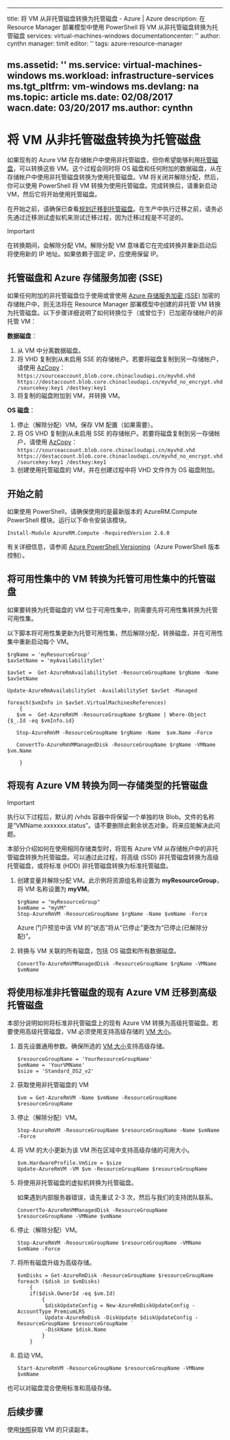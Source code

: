 <!-- not suitable for Mooncake -->

---
title: 将 VM 从非托管磁盘转换为托管磁盘 - Azure | Azure
description: 在 Resource Manager 部署模型中使用 PowerShell 将 VM 从非托管磁盘转换为托管磁盘
services: virtual-machines-windows
documentationcenter: ''
author: cynthn
manager: timlt
editor: ''
tags: azure-resource-manager

ms.assetid: ''
ms.service: virtual-machines-windows
ms.workload: infrastructure-services
ms.tgt_pltfrm: vm-windows
ms.devlang: na
ms.topic: article
ms.date: 02/08/2017
wacn.date: 03/20/2017
ms.author: cynthn
---

# 将 VM 从非托管磁盘转换为托管磁盘

如果现有的 Azure VM 在存储帐户中使用非托管磁盘，但你希望能够利用[托管磁盘](../storage/storage-managed-disks-overview.md)，可以转换这些 VM。这个过程会同时将 OS 磁盘和任何附加的数据磁盘，从在存储帐户中使用非托管磁盘转换为使用托管磁盘。VM 将关闭并解除分配，然后，你可以使用 PowerShell 将 VM 转换为使用托管磁盘。完成转换后，请重新启动 VM，然后它将开始使用托管磁盘。

在开始之前，请确保已查看[规划迁移到托管磁盘](virtual-machines-windows-on-prem-to-azure.md#plan-for-the-migration-to-managed-disks)。在生产中执行迁移之前，请务必先通过迁移测试虚拟机来测试迁移过程，因为迁移过程是不可逆的。

> [!IMPORTANT] 
在转换期间，会解除分配 VM。解除分配 VM 意味着它在完成转换并重新启动后将使用新的 IP 地址。如果依赖于固定 IP，应使用保留 IP。

## 托管磁盘和 Azure 存储服务加密 (SSE)

如果任何附加的非托管磁盘位于使用或曾使用 [Azure 存储服务加密 (SSE)](../storage/storage-service-encryption.md) 加密的存储帐户中，则无法将在 Resource Manager 部署模型中创建的非托管 VM 转换为托管磁盘。以下步骤详细说明了如何转换位于（或曾位于）已加密存储帐户的非托管 VM：

**数据磁盘**：
1. 从 VM 中分离数据磁盘。
2. 将 VHD 复制到从未启用 SSE 的存储帐户。若要将磁盘复制到另一存储帐户，请使用 [AzCopy](../storage/storage-use-azcopy.md)：`https://sourceaccount.blob.core.chinacloudapi.cn/myvhd.vhd  https://destaccount.blob.core.chinacloudapi.cn/myvhd_no_encrypt.vhd /sourcekey:key1 /destkey:key1`
3. 将复制的磁盘附加到 VM，并转换 VM。

**OS 磁盘**：
1. 停止（解除分配）VM。保存 VM 配置（如果需要）。
2. 将 OS VHD 复制到从未启用 SSE 的存储帐户。若要将磁盘复制到另一存储帐户，请使用 [AzCopy](../storage/storage-use-azcopy.md)：`https://sourceaccount.blob.core.chinacloudapi.cn/myvhd.vhd  https://destaccount.blob.core.chinacloudapi.cn/myvhd_no_encrypt.vhd /sourcekey:key1 /destkey:key1`
3. 创建使用托管磁盘的 VM，并在创建过程中将 VHD 文件作为 OS 磁盘附加。

## 开始之前
如果使用 PowerShell，请确保使用的是最新版本的 AzureRM.Compute PowerShell 模块。运行以下命令安装该模块。

```
Install-Module AzureRM.Compute -RequiredVersion 2.6.0
```

有关详细信息，请参阅 [Azure PowerShell Versioning](https://docs.microsoft.com/powershell/azureps-cmdlets-docs/#azure-powershell-versioning)（Azure PowerShell 版本控制）。

## <a name="convert-vms-in-an-availability-set-to-managed-disks-in-a-managed-availability-set"></a> 将可用性集中的 VM 转换为托管可用性集中的托管磁盘

如果要转换为托管磁盘的 VM 位于可用性集中，则需要先将可用性集转换为托管可用性集。

以下脚本将可用性集更新为托管可用性集，然后解除分配，转换磁盘，并在可用性集中重新启动每个 VM。

```
$rgName = 'myResourceGroup'
$avSetName = 'myAvailabilitySet'

$avSet =  Get-AzureRmAvailabilitySet -ResourceGroupName $rgName -Name $avSetName

Update-AzureRmAvailabilitySet -AvailabilitySet $avSet -Managed

foreach($vmInfo in $avSet.VirtualMachinesReferences)
    {
   $vm =  Get-AzureRmVM -ResourceGroupName $rgName | Where-Object {$_.Id -eq $vmInfo.id}

   Stop-AzureRmVM -ResourceGroupName $rgName -Name  $vm.Name -Force

   ConvertTo-AzureRmVMManagedDisk -ResourceGroupName $rgName -VMName $vm.Name

    }
```

## 将现有 Azure VM 转换为同一存储类型的托管磁盘

> [!IMPORTANT]
执行以下过程后，默认的 /vhds 容器中将保留一个单独的块 Blob。文件的名称是“VMName.xxxxxxx.status”。请不要删除此剩余状态对象。将来应能解决此问题。

本部分介绍如何在使用相同存储类型时，将现有 Azure VM 从存储帐户中的非托管磁盘转换为托管磁盘。可以通过此过程，将高级 (SSD) 非托管磁盘转换为高级托管磁盘，或将标准 (HDD) 非托管磁盘转换为标准托管磁盘。

1. 创建变量并解除分配 VM。此示例将资源组名称设置为 **myResourceGroup**，将 VM 名称设置为 **myVM**。

    ```
    $rgName = "myResourceGroup"
    $vmName = "myVM"
    Stop-AzureRmVM -ResourceGroupName $rgName -Name $vmName -Force
    ```

    Azure 门户预览中该 VM 的“状态”将从“已停止”更改为“已停止(已解除分配)”。

2. 转换与 VM 关联的所有磁盘，包括 OS 磁盘和所有数据磁盘。

    ```
    ConvertTo-AzureRmVMManagedDisk -ResourceGroupName $rgName -VMName $vmName
    ```

## 将使用标准非托管磁盘的现有 Azure VM 迁移到高级托管磁盘

本部分说明如何将标准非托管磁盘上的现有 Azure VM 转换为高级托管磁盘。若要使用高级托管磁盘，VM 必须使用支持高级存储的 [VM 大小](virtual-machines-windows-sizes.md)。

1.  首先设置通用参数。确保所选的 [VM 大小](virtual-machines-windows-sizes.md)支持高级存储。

    ```
    $resourceGroupName = 'YourResourceGroupName'
    $vmName = 'YourVMName'
    $size = 'Standard_DS2_v2'
    ```

1.  获取使用非托管磁盘的 VM

    ```
    $vm = Get-AzureRmVM -Name $vmName -ResourceGroupName $resourceGroupName
    ```

1.  停止（解除分配）VM。

    ```
    Stop-AzureRmVM -ResourceGroupName $resourceGroupName -Name $vmName -Force
    ```

1.  将 VM 的大小更新为该 VM 所在区域中支持高级存储的可用大小。

    ```
    $vm.HardwareProfile.VmSize = $size
    Update-AzureRmVM -VM $vm -ResourceGroupName $resourceGroupName
    ```

1.  将使用非托管磁盘的虚拟机转换为托管磁盘。

    如果遇到内部服务器错误，请先重试 2-3 次，然后与我们的支持团队联系。

    ```
    ConvertTo-AzureRmVMManagedDisk -ResourceGroupName $resourceGroupName -VMName $vmName
    ```

1. 停止（解除分配）VM。

    ```
    Stop-AzureRmVM -ResourceGroupName $resourceGroupName -VMName $vmName -Force
    ```

2.  将所有磁盘升级为高级存储。

    ```
    $vmDisks = Get-AzureRmDisk -ResourceGroupName $resourceGroupName 
    foreach ($disk in $vmDisks) 
        {
        if($disk.OwnerId -eq $vm.Id)
            {
             $diskUpdateConfig = New-AzureRmDiskUpdateConfig -AccountType PremiumLRS
             Update-AzureRmDisk -DiskUpdate $diskUpdateConfig -ResourceGroupName $resourceGroupName `
             -DiskName $disk.Name
            }
        }
    ```

1. 启动 VM。

    ```
    Start-AzureRmVM -ResourceGroupName $resourceGroupName -VMName $vmName
    ```

也可以对磁盘混合使用标准和高级存储。

## 后续步骤

使用[快照](virtual-machines-windows-snapshot-copy-managed-disk.md)获取 VM 的只读副本。

<!---HONumber=Mooncake_0313_2017-->